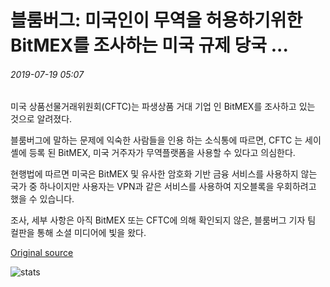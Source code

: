 # 블룸버그: 미국인이 무역을 허용하기위한 BitMEX를 조사하는 미국 규제 당국 ...

###### 2019-07-19 05:07

미국 상품선물거래위원회(CFTC)는 파생상품 거대 기업 인 BitMEX를 조사하고 있는 것으로 알려졌다.

블룸버그에 말하는 문제에 익숙한 사람들을 인용 하는 소식통에 따르면, CFTC 는 세이셸에 등록 된 BitMEX, 미국 거주자가 무역플랫폼을 사용할 수 있다고 의심한다.

현행법에 따르면 미국은 BitMEX 및 유사한 암호화 기반 금융 서비스를 사용하지 않는 국가 중 하나이지만 사용자는 VPN과 같은 서비스를 사용하여 지오블록을 우회하려고 했을 수 있습니다.

조사, 세부 사항은 아직 BitMEX 또는 CFTC에 의해 확인되지 않은, 블룸버그 기자 팀 컬판을 통해 소셜 미디어에 빛을 왔다.

[Original source](https://cointelegraph.com/news/bloomberg-us-regulator-investigating-bitmex-for-allowing-americans-to-trade)

![stats](https://c.statcounter.com/11760860/0/a89fa40b/1/ "stats")